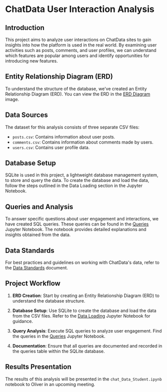 # ChatData User Interaction Analysis

## Introduction

This project aims to analyze user interactions on ChatData sites to gain insights into how the platform is used in the real world. By examining user activities such as posts, comments, and user profiles, we can understand which features are popular among users and identify opportunities for introducing new features.

## Entity Relationship Diagram (ERD)

To understand the structure of the database, we've created an Entity Relationship Diagram (ERD). You can view the ERD in the [ERD Diagram](link-to-your-ERD-image) image.

## Data Sources

The dataset for this analysis consists of three separate CSV files:
- `posts.csv`: Contains information about user posts.
- `comments.csv`: Contains information about comments made by users.
- `users.csv`: Contains user profile data.

## Database Setup

SQLite is used in this project, a lightweight database management system, to store and query the data. To create the database and load the data, follow the steps outlined in the Data Loading section in the Jupyter Notebook.

## Queries and Analysis

To answer specific questions about user engagement and interactions, we have created SQL queries. These queries can be found in the [Queries](link-to-your-queries-Jupyter-Notebook) Jupyter Notebook. The notebook provides detailed explanations and insights obtained from the data.

## Data Standards

For best practices and guidelines on working with ChatData's data, refer to the [Data Standards](link-to-your-data-standards-document) document.

## Project Workflow

1. **ERD Creation**: Start by creating an Entity Relationship Diagram (ERD) to understand the database structure.

2. **Database Setup**: Use SQLite to create the database and load the data from the CSV files. Refer to the [Data Loading](link-to-your-data-loading-Jupyter-Notebook) Jupyter Notebook for guidance.

3. **Query Analysis**: Execute SQL queries to analyze user engagement. Find the queries in the [Queries](link-to-your-queries-Jupyter-Notebook) Jupyter Notebook.

4. **Documentation**: Ensure that all queries are documented and recorded in the queries table within the SQLite database.

## Results Presentation

The results of this analysis will be presented in the `chat_Data_Student.ipynb` notebook to Oliver in an upcoming meeting.

